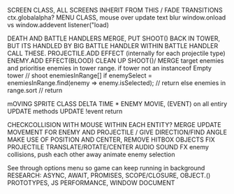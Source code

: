 SCREEN CLASS, ALL SCREENS INHERIT FROM THIS / FADE TRANSITIONS ctx.globalalpha?
MENU CLASS, mouse over update text blur
window.onload vs window.addevent listener("load)

DEATH AND BATTLE HANDLERS MERGE, PUT SHOOT() BACK IN TOWER, BUT ITS HANDLED BY BIG BATTLE HANDLER
WITHIN BATTLE HANDLER CALL THESE.
PROJECTILE.ADD EFFECT (internally for each projectile type)  ENEMY.ADD EFFECT(BLOOD)
CLEAN UP SHOOT()/ MERGE target enemies and prioritise enemies in tower range.
if tower not an instanceof Empty tower // shoot
enemiesInRange[]
if enemySelect = enemiesInRange.find(enemy => enemy.isSelected); // return
else enemies in range.sort // return

mOVING SPRITE CLASS
DELTA TIME * ENEMY MOVIE, (EVENT) on all entiry UPDATE methods UPDATE !event return

CHECKCOLLISION WITH MOUSE WITHIN EACH ENTITY?
MERGE UPDATE MOVEMENT FOR ENEMY AND PROJECTILE / GIVE DIRECTION/FIND ANGLE
MAKE USE OF POSITION AND CENTER, REMOVE HITBOX OBJECTS
FIX PROJECTILE TRANSLATE/ROTATE/CENTER
AUDIO SOUND FX
enemy collisions, push each other away
animate enemy selection

See through options menu so game can keep running in background 
RESEARCH: ASYNC, AWAIT, PROMISES,  SCOPE/CLOSURE,  OBJECT.() PROTOTYPES, JS PERFORMANCE, WINDOW DOCUMENT




